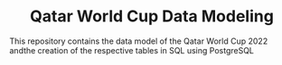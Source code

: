 <h1 align="center"> <b>Qatar World Cup Data Modeling</b> </h1>

This repository contains the data model of the Qatar World Cup 2022 andthe creation of the respective tables in SQL using PostgreSQL